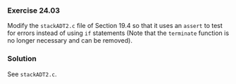 ### Exercise 24.03

Modify the `stackADT2.c` file of Section 19.4 so that it uses an `assert` to
test for errors instead of using `if` statements (Note that the `terminate`
function is no longer necessary and can be removed).

### Solution

See `stackADT2.c`.
